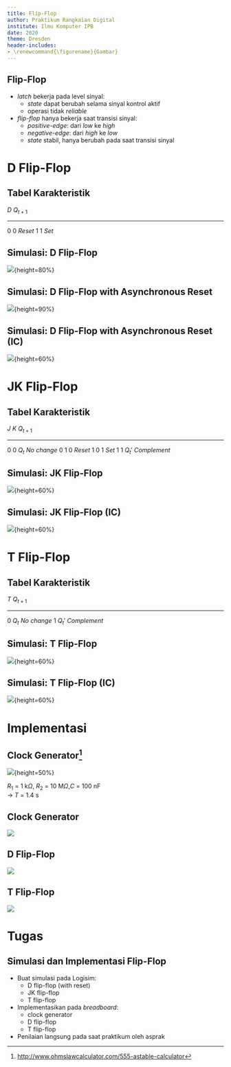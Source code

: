 ```yaml
---
title: Flip-Flop
author: Praktikum Rangkaian Digital
institute: Ilmu Komputer IPB
date: 2020
theme: Dresden
header-includes:
- \renewcommand{\figurename}{Gambar}
---
```


## Flip-Flop

- *latch* bekerja pada level sinyal:
    - *state* dapat berubah selama sinyal kontrol aktif
    - operasi tidak *reliable*
- *flip-flop* hanya bekerja saat transisi sinyal:
    - *positive-edge*: dari *low* ke *high*
    - *negative-edge*: dari *high* ke *low*
    - *state* stabil, hanya berubah pada saat transisi sinyal

# D Flip-Flop

## Tabel Karakteristik

 $D$     $Q_{t+1}$
-----   ----------- -------------
0       0           *Reset*
1       1           *Set*

## Simulasi: D Flip-Flop

![](flipflop-d.png){height=80%}

## Simulasi: D Flip-Flop with Asynchronous Reset

![](flipflop-d-reset.png){height=90%}

## Simulasi: D Flip-Flop with Asynchronous Reset (IC)

![](flipflop-d-reset_ic.png){height=60%}

<!--

# D Flip-Flop Master-Slave

## Simulasi: D Latch Active-High

![](latch-d-nand.png){height=60%}

## Simulasi: D Latch Active-High (IC)

![](latch-d-nand_ic.png){height=60%}

## Simulasi: D Latch Active-Low

![](latch-d-nor.png){height=60%}

## Simulasi: D Latch Active-Low (IC)

![](latch-d-nor_ic.png){height=60%}

## Simulasi: D Flip-Flop Master-Slave Negative-Edge

![](flipflop-d-ms-negedge.png){height=60%}

## Simulasi: D Flip-Flop Master-Slave Positive-Edge

![](flipflop-d-ms-posedge.png){height=60%}

-->

# JK Flip-Flop

## Tabel Karakteristik

 $J$     $K$     $Q_{t+1}$
-----   -----   ----------- -------------
0       0       $Q_t$       *No change*
0       1       0           *Reset*
1       0       1           *Set*
1       1       $Q_t'$      *Complement*

## Simulasi: JK Flip-Flop

![](flipflop-jk.png){height=60%}

## Simulasi: JK Flip-Flop (IC)

![](flipflop-jk_ic.png){height=60%}


# T Flip-Flop

## Tabel Karakteristik

 $T$     $Q_{t+1}$
-----   ----------- -------------
0       $Q_t$       *No change*
1       $Q_t'$      *Complement*


## Simulasi: T Flip-Flop

![](flipflop-t.png){height=60%}

## Simulasi: T Flip-Flop (IC)

![](flipflop-t_ic.png){height=60%}


# Implementasi

## Clock Generator[^555]

![](555-astable.png){height=50%}

[^555]: <http://www.ohmslawcalculator.com/555-astable-calculator>

$R_1$ = 1 k$\Omega$, $R_2$ = 10 M$\Omega$,$C$ = 100 nF \
$\rightarrow$ $T$ = 1.4 s

## Clock Generator

![](clock_bb.png)

## D Flip-Flop

![](flipflop-d_bb.png)

## T Flip-Flop

![](flipflop-t_bb.png)


# Tugas

## Simulasi dan Implementasi Flip-Flop

- Buat simulasi pada Logisim:
    <!-- - D flip-flop (master-slave positive-edge)-->
    - D flip-flop (with reset)
    - JK flip-flop
    - T flip-flop
- Implementasikan pada *breadboard*:
    - clock generator
    - D flip-flop
    - T flip-flop
- Penilaian langsung pada saat praktikum oleh asprak


